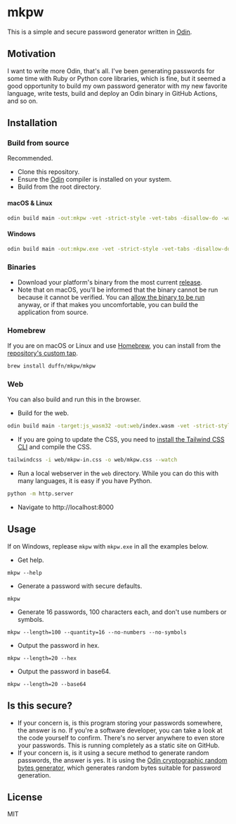 # mkpw

This is a simple and secure password generator written in [Odin](https://odin-lang.org/).

## Motivation

I want to write more Odin, that's all. I've been generating passwords for some time with Ruby or Python core libraries, which is fine, but it seemed a good opportunity to build my own password generator with my new favorite language, write tests, build and deploy an Odin binary in GitHub Actions, and so on.

## Installation

### Build from source

Recommended.

- Clone this repository.
- Ensure the [Odin](https://odin-lang.org/docs/install/) compiler is installed on your system.
- Build from the root directory.

#### macOS & Linux

```bash
odin build main -out:mkpw -vet -strict-style -vet-tabs -disallow-do -warnings-as-errors
```

#### Windows

```bash
odin build main -out:mkpw.exe -vet -strict-style -vet-tabs -disallow-do -warnings-as-errors
```

### Binaries

- Download your platform's binary from the most current [release](https://github.com/duffn/mkpw/releases).
- Note that on macOS, you'll be informed that the binary cannot be run because it cannot be verified. You can [allow the binary to be run](https://apple.stackexchange.com/questions/436674/how-to-unblock-binary-from-use-because-mac-says-it-is-not-from-identified-develo) anyway, or if that makes you uncomfortable, you can build the application from source.

### Homebrew

If you are on macOS or Linux and use [Homebrew](https://brew.sh), you can install from the [repository's custom tap](https://github.com/duffn/homebrew-mkpw).

```bash
brew install duffn/mkpw/mkpw
```

### Web

You can also build and run this in the browser.

- Build for the web.

```bash
odin build main -target:js_wasm32 -out:web/index.wasm -vet -strict-style -vet-tabs -disallow-do -warnings-as-errors
```

- If you are going to update the CSS, you need to [install the Tailwind CSS CLI](https://tailwindcss.com/blog/standalone-cli) and compile the CSS.

```bash
tailwindcss -i web/mkpw-in.css -o web/mkpw.css --watch
```

- Run a local webserver in the `web` directory. While you can do this with many languages, it is easy if you have Python.

```bash
python -m http.server
```

- Navigate to http://localhost:8000

## Usage

If on Windows, replease `mkpw` with `mkpw.exe` in all the examples below.

- Get help.

```
mkpw --help
```

- Generate a password with secure defaults.

```
mkpw
```

- Generate 16 passwords, 100 characters each, and don't use numbers or symbols.

```
mkpw --length=100 --quantity=16 --no-numbers --no-symbols
```

- Output the password in hex.

```
mkpw --length=20 --hex
```

- Output the password in base64.

```
mkpw --length=20 --base64
```

## Is this secure?

- If your concern is, is this program storing your passwords somewhere, the answer is no. If you're a software developer, you can take a look at the code yourself to confirm. There's no server anywhere to even store your passwords. This is running completely as a static site on GitHub.
- If your concern is, is it using a secure method to generate random passwords, the answer is yes. It is using the [Odin cryptographic random bytes generator](https://github.com/odin-lang/Odin/blob/47030501abbdb9b09baf34f1ea1ed15f513ccd6d/core/crypto/crypto.odin#L49-L61), which generates random bytes suitable for password generation.

## License

MIT
